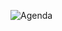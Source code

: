 

![Agenda](https://user-images.githubusercontent.com/24701101/200742834-f1b9a8e0-3ec7-4bf7-b94d-2adc31154e08.png)
